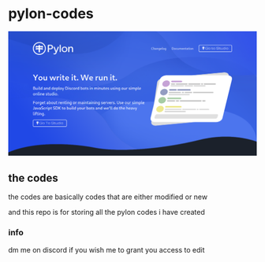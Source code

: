 # pylon-codes

![](https://github.com/WayvshockGD/pylon-codes/blob/main/images/Screenshot_2020-11-01_02-25-13.png)

## the codes
the codes are basically codes that are either modified or new

and this repo is for storing all the pylon codes i have created

### info
dm me on discord if you wish me to grant you access to edit
